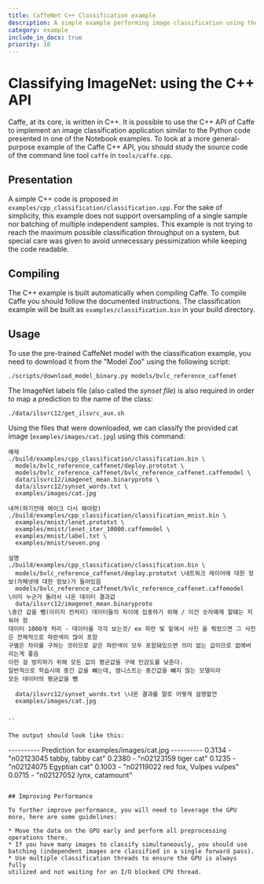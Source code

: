 ```yaml
---
title: CaffeNet C++ Classification example
description: A simple example performing image classification using the low-level C++ API.
category: example
include_in_docs: true
priority: 10
---
```


# Classifying ImageNet: using the C++ API

Caffe, at its core, is written in C++. It is possible to use the C++
API of Caffe to implement an image classification application similar
to the Python code presented in one of the Notebook examples. To look
at a more general-purpose example of the Caffe C++ API, you should
study the source code of the command line tool `caffe` in `tools/caffe.cpp`.

## Presentation

A simple C++ code is proposed in
`examples/cpp_classification/classification.cpp`. For the sake of
simplicity, this example does not support oversampling of a single
sample nor batching of multiple independent samples. This example is
not trying to reach the maximum possible classification throughput on
a system, but special care was given to avoid unnecessary
pessimization while keeping the code readable.

## Compiling

The C++ example is built automatically when compiling Caffe. To
compile Caffe you should follow the documented instructions. The
classification example will be built as `examples/classification.bin`
in your build directory.

## Usage

To use the pre-trained CaffeNet model with the classification example,
you need to download it from the "Model Zoo" using the following
script:
```
./scripts/download_model_binary.py models/bvlc_reference_caffenet
```
The ImageNet labels file (also called the *synset file*) is also
required in order to map a prediction to the name of the class:
```
./data/ilsvrc12/get_ilsvrc_aux.sh
```
Using the files that were downloaded, we can classify the provided cat
image (`examples/images/cat.jpg`) using this command:
```
예제
./build/examples/cpp_classification/classification.bin \
  models/bvlc_reference_caffenet/deploy.prototxt \
  models/bvlc_reference_caffenet/bvlc_reference_caffenet.caffemodel \
  data/ilsvrc12/imagenet_mean.binaryproto \
  data/ilsvrc12/synset_words.txt \
  examples/images/cat.jpg

내꺼(하기전에 메이크 다시 해야함)
./build/examples/cpp_classification/classification_mnist.bin \
  examples/mnist/lenet.prototxt \
  examples/mnist/lenet_iter_10000.caffemodel \
  examples/mnist/label.txt \
  examples/mnist/seven.png

설명
./build/examples/cpp_classification/classification.bin \
  models/bvlc_reference_caffenet/deploy.prototxt \네트워크 레이어에 대한 정보(카페넷에 대한 정보)가 들어있음
  models/bvlc_reference_caffenet/bvlc_reference_caffenet.caffemodel \이미 누군가 돌려서 나온 데이터 결과값
  data/ilsvrc12/imagenet_mean.binaryproto
\중간 값을 뺌(이미지 전처리) 데이터들의 차이에 집중하기 위해 / 이건 숫자예제 할떄는 지워야 함
데이터 1000개 처리 - 데이터를 각각 보는것/ ex 파란 빛 밑에서 사진 을 찎었으면 그 사진은 전체적으로 파란색이 많이 포함
구별은 차이를 구하는 것이므로 같은 파란색이 모두 포함돼있으면 의미 없는 값이므로 없에버리는게 좋음
이런 걸 방지하기 위해 모든 값의 평균값을 구해 민감도를 낮춘다.
일반적으로 학습시에 중간 값을 뺴는데, 엠니스트는 중간값을 뺴지 않는 모델이라 
모든 데이터의 평균값을 뺌

  data/ilsvrc12/synset_words.txt \나온 결과를 말로 어떻게 설명할껀
  examples/images/cat.jpg


``

The output should look like this:
```
---------- Prediction for examples/images/cat.jpg ----------
0.3134 - "n02123045 tabby, tabby cat"
0.2380 - "n02123159 tiger cat"
0.1235 - "n02124075 Egyptian cat"
0.1003 - "n02119022 red fox, Vulpes vulpes"
0.0715 - "n02127052 lynx, catamount"
```

## Improving Performance

To further improve performance, you will need to leverage the GPU
more, here are some guidelines:

* Move the data on the GPU early and perform all preprocessing
operations there.
* If you have many images to classify simultaneously, you should use
batching (independent images are classified in a single forward pass).
* Use multiple classification threads to ensure the GPU is always fully
utilized and not waiting for an I/O blocked CPU thread.
